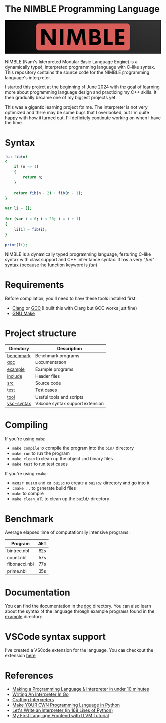 # The NIMBLE Programming Language

![logo](doc/img/logo.png)

NIMBLE (Nam's Interpreted Modular Basic Language Engine) is a dynamically typed, interpreted programming language with C-like syntax. This repository contains the source code for the NIMBLE programming language's interpreter.

I started this project at the beginning of June 2024 with the goal of learning more about programming language design and practicing my C++ skills. It then gradually became one of my biggest projects yet. 

This was a gigantic learning project for me. The interpreter is not very optimized and there may be some bugs that I overlooked, but I'm quite happy with how it turned out. I'll definitely continute working on when I have the time.

# Syntax

```nimble
fun fib(n)
{
    if (n <= 1)
    {
        return n;
    }

    return fib(n - 2) + fib(n - 1);
}

var li = [];

for (var i = 0; i < 20; i = i + 1)
{
    li[i] = fib(i);
}

print(li);
```

NIMBLE is a dynamically typed programming language, featuring C-like syntax with class support and C++ inheritance syntax. It has a very "*fun*" syntax (because the function keyword is *fun*)

# Requirements

Before compilation, you'll need to have these tools installed first:
- [Clang](https://clang.llvm.org/) or [GCC](https://gcc.gnu.org/) (I built this with Clang but GCC works just fine)
- [GNU Make](https://www.gnu.org/software/make/)

# Project structure

| Directory | Description |
| --- | --- |
| [benchmark](benchmark/) | Benchmark programs |
| [doc](doc/) | Documentation |
| [example](example/) | Example programs |
| [include](include/) | Header files |
| [src](src/) | Source code |
| [test](test/) | Test cases |
| [tool](tool/) | Useful tools and scripts |
| [vsc-syntax](vsc-syntax/) | VScode syntax support extension |

# Compiling

If you're using `make`:
- `make compile` to compile the program into the `bin/` directory
- `make run` to run the program
- `make clean` to clean up the object and binary files
- `make test` to run test cases

If you're using `cmake`:
- `mkdir build` and `cd build` to create a `build/` directory and go into it
- `cmake ..` to generate build files
- `make` to compile
- `make clean_all` to clean up the `build/` directory

# Benchmark

Average elapsed time of computationally intensive programs:

| Program | AET |
| --- | :---: |
| bintree.nbl | 82s |
| count.nbl | 57s |
| fibonacci.nbl | 77s |
| prime.nbl | 35s | 

# Documentation

You can find the documentation in the [doc](doc/) directory. You can also learn about the syntax of the language through example programs found in the [example](example/) directory.

# VSCode syntax support

I've created a VSCode extension for the language. You can checkout the extension [here](https://github.com/namberino/nimble-vscode)

# References

- [Making a Programming Language & Interpreter in under 10 minutes](https://www.youtube.com/watch?v=A3gTw1ZkeK0)
- [Writing An Interpreter In Go](https://www.amazon.com/Writing-Interpreter-Go-Thorsten-Ball/dp/3982016118)
- [Crafting Interpreters](https://craftinginterpreters.com/)
- [Make YOUR OWN Programming Language in Python](https://youtube.com/playlist?list=PLZQftyCk7_SdoVexSmwy_tBgs7P0b97yD&si=cr5N8m9Ybknj0Pvr)
- [Let's Write an Interpreter (in 168 Lines of Python)](https://www.youtube.com/watch?v=LgsW0eGk-6U)
- [My First Language Frontend with LLVM Tutorial](https://www.llvm.org/docs/tutorial/MyFirstLanguageFrontend/index.html)
